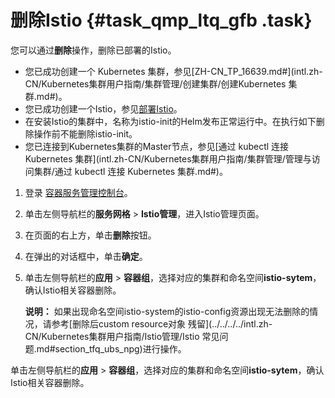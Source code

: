 # 删除Istio {#task_qmp_ltq_gfb .task}

您可以通过**删除**操作，删除已部署的Istio。

-   您已成功创建一个 Kubernetes 集群，参见[ZH-CN\_TP\_16639.md\#](intl.zh-CN/Kubernetes集群用户指南/集群管理/创建集群/创建Kubernetes 集群.md#)。
-   您已成功创建一个Istio，参见[部署Istio](intl.zh-CN/Kubernetes集群用户指南/Istio管理/部署Istio.md#)。
-   在安装Istio的集群中，名称为istio-init的Helm发布正常运行中。在执行如下删除操作前不能删除istio-init。
-   您已连接到Kubernetes集群的Master节点，参见[通过 kubectl 连接 Kubernetes 集群](intl.zh-CN/Kubernetes集群用户指南/集群管理/管理与访问集群/通过 kubectl 连接 Kubernetes 集群.md#)。

1.  登录 [容器服务管理控制台](https://cs.console.aliyun.com/)。
2.  单击左侧导航栏的**服务网格** \> **Istio管理**，进入Istio管理页面。
3.  在页面的右上方，单击**删除**按钮。
4.  在弹出的对话框中，单击**确定**。
5.  单击左侧导航栏的**应用** \> **容器组**，选择对应的集群和命名空间**istio-sytem**，确认Istio相关容器删除。 

    **说明：** 如果出现命名空间istio-system的istio-config资源出现无法删除的情况，请参考[删除后custom resource对象 残留](../../../../intl.zh-CN/Kubernetes集群用户指南/Istio管理/Istio 常见问题.md#section_tfq_ubs_npg)进行操作。


单击左侧导航栏的**应用** \> **容器组**，选择对应的集群和命名空间**istio-sytem**，确认Istio相关容器删除。

